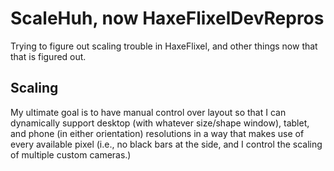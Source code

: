# ScaleHuh, now HaxeFlixelDevRepros
Trying to figure out scaling trouble in HaxeFlixel, and other things now that that is figured out.

## Scaling

My ultimate goal is to have manual control over layout so that I can dynamically support desktop (with whatever size/shape window), tablet, and phone (in either orientation) resolutions in a way that makes use of every available pixel (i.e., no black bars at the side, and I control the scaling of multiple custom cameras.)